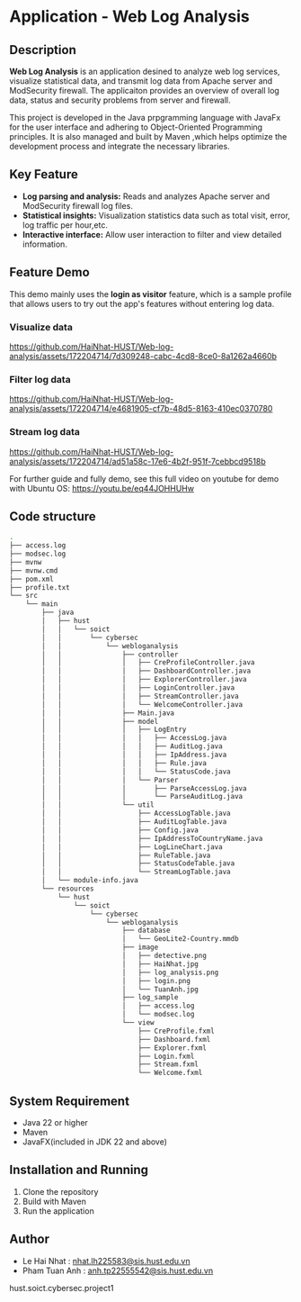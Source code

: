 # Application - Web Log Analysis

## Description
 **Web Log Analysis** is an application desined to analyze web log services, visualize statistical data, and transmit log data from Apache server and ModSecurity firewall. The applicaiton provides an overview of overall log data, status and security problems from server and firewall.

This project is developed in the Java prpgramming language with JavaFx for the user interface and adhering to Object-Oriented Programming principles. It is also managed and built by Maven ,which helps optimize the development process and integrate the necessary libraries.
## Key Feature
- **Log parsing and analysis:** Reads and analyzes Apache server and ModSecurity firewall log files.
- **Statistical insights:** Visualization statistics data such as total visit, error, log traffic per hour,etc.
- **Interactive interface:** Allow user interaction to filter and view detailed information.
## Feature Demo
This demo mainly uses the **login as visitor** feature, which is a sample profile that allows users to try out the app's features without entering log data.
### Visualize data
https://github.com/HaiNhat-HUST/Web-log-analysis/assets/172204714/7d309248-cabc-4cd8-8ce0-8a1262a4660b
### Filter log data
https://github.com/HaiNhat-HUST/Web-log-analysis/assets/172204714/e4681905-cf7b-48d5-8163-410ec0370780
### Stream log data
https://github.com/HaiNhat-HUST/Web-log-analysis/assets/172204714/ad51a58c-17e6-4b2f-951f-7cebbcd9518b

For further guide and fully demo, see this full video on youtube for demo with Ubuntu OS: https://youtu.be/eq44JOHHUHw

## Code structure
```bash
.
├── access.log
├── modsec.log
├── mvnw
├── mvnw.cmd
├── pom.xml
├── profile.txt
└── src
    └── main
        ├── java
        │   ├── hust
        │   │   └── soict
        │   │       └── cybersec
        │   │           └── webloganalysis
        │   │               ├── controller
        │   │               │   ├── CreProfileController.java
        │   │               │   ├── DashboardController.java
        │   │               │   ├── ExplorerController.java
        │   │               │   ├── LoginController.java
        │   │               │   ├── StreamController.java
        │   │               │   └── WelcomeController.java
        │   │               ├── Main.java
        │   │               ├── model
        │   │               │   ├── LogEntry
        │   │               │   │   ├── AccessLog.java
        │   │               │   │   ├── AuditLog.java
        │   │               │   │   ├── IpAddress.java
        │   │               │   │   ├── Rule.java
        │   │               │   │   └── StatusCode.java
        │   │               │   └── Parser
        │   │               │       ├── ParseAccessLog.java
        │   │               │       └── ParseAuditLog.java
        │   │               └── util
        │   │                   ├── AccessLogTable.java
        │   │                   ├── AuditLogTable.java
        │   │                   ├── Config.java
        │   │                   ├── IpAddressToCountryName.java
        │   │                   ├── LogLineChart.java
        │   │                   ├── RuleTable.java
        │   │                   ├── StatusCodeTable.java
        │   │                   └── StreamLogTable.java
        │   └── module-info.java
        └── resources
            └── hust
                └── soict
                    └── cybersec
                        └── webloganalysis
                            ├── database
                            │   └── GeoLite2-Country.mmdb
                            ├── image
                            │   ├── detective.png
                            │   ├── HaiNhat.jpg
                            │   ├── log_analysis.png
                            │   ├── login.png
                            │   └── TuanAnh.jpg
                            ├── log_sample
                            │   ├── access.log
                            │   └── modsec.log
                            └── view
                                ├── CreProfile.fxml
                                ├── Dashboard.fxml
                                ├── Explorer.fxml
                                ├── Login.fxml
                                ├── Stream.fxml
                                └── Welcome.fxml
```
## System Requirement
- Java 22 or higher
- Maven
- JavaFX(included in JDK 22 and above)
## Installation and Running
1. Clone the repository
2. Build with Maven
3. Run the application

## Author
- Le Hai Nhat : nhat.lh225583@sis.hust.edu.vn
- Pham Tuan Anh : anh.tp22555542@sis.hust.edu.vn

hust.soict.cybersec.project1
